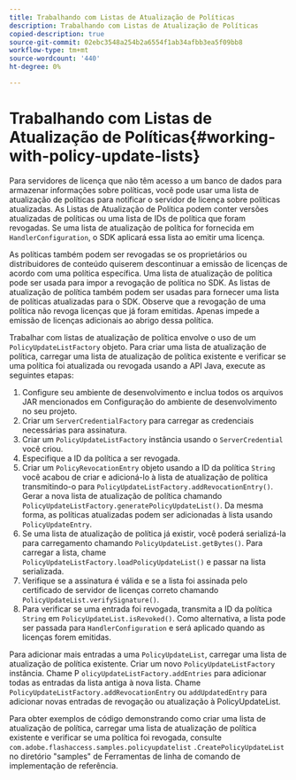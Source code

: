 ```yaml
---
title: Trabalhando com Listas de Atualização de Políticas
description: Trabalhando com Listas de Atualização de Políticas
copied-description: true
source-git-commit: 02ebc3548a254b2a6554f1ab34afbb3ea5f09bb8
workflow-type: tm+mt
source-wordcount: '440'
ht-degree: 0%

---
```


# Trabalhando com Listas de Atualização de Políticas{#working-with-policy-update-lists}

Para servidores de licença que não têm acesso a um banco de dados para armazenar informações sobre políticas, você pode usar uma lista de atualização de políticas para notificar o servidor de licença sobre políticas atualizadas. As Listas de Atualização de Política podem conter versões atualizadas de políticas ou uma lista de IDs de política que foram revogadas. Se uma lista de atualização de política for fornecida em `HandlerConfiguration`, o SDK aplicará essa lista ao emitir uma licença.

As políticas também podem ser revogadas se os proprietários ou distribuidores de conteúdo quiserem descontinuar a emissão de licenças de acordo com uma política específica. Uma lista de atualização de política pode ser usada para impor a revogação de política no SDK. As listas de atualização de política também podem ser usadas para fornecer uma lista de políticas atualizadas para o SDK. Observe que a revogação de uma política não revoga licenças que já foram emitidas. Apenas impede a emissão de licenças adicionais ao abrigo dessa política.

Trabalhar com listas de atualização de política envolve o uso de um `PolicyUpdateListFactory` objeto. Para criar uma lista de atualização de política, carregar uma lista de atualização de política existente e verificar se uma política foi atualizada ou revogada usando a API Java, execute as seguintes etapas:

1. Configure seu ambiente de desenvolvimento e inclua todos os arquivos JAR mencionados em Configuração do ambiente de desenvolvimento no seu projeto.
1. Criar um `ServerCredentialFactory` para carregar as credenciais necessárias para assinatura.
1. Criar um `PolicyUpdateListFactory` instância usando o `ServerCredential` você criou.
1. Especifique a ID da política a ser revogada.
1. Criar um `PolicyRevocationEntry` objeto usando a ID da política `String` você acabou de criar e adicioná-lo à lista de atualização de política transmitindo-o para `PolicyUpdateListFactory.addRevocationEntry()`. Gerar a nova lista de atualização de política chamando `PolicyUpdateListFactory.generatePolicyUpdateList()`. Da mesma forma, as políticas atualizadas podem ser adicionadas à lista usando `PolicyUpdateEntry`.
1. Se uma lista de atualização de política já existir, você poderá serializá-la para carregamento chamando `PolicyUpdateList.getBytes()`. Para carregar a lista, chame `PolicyUpdateListFactory.loadPolicyUpdateList()` e passar na lista serializada.
1. Verifique se a assinatura é válida e se a lista foi assinada pelo certificado de servidor de licenças correto chamando `PolicyUpdateList.verifySignature()`.
1. Para verificar se uma entrada foi revogada, transmita a ID da política `String` em `PolicyUpdateList.isRevoked()`. Como alternativa, a lista pode ser passada para `HandlerConfiguration` e será aplicado quando as licenças forem emitidas.

Para adicionar mais entradas a uma `PolicyUpdateList`, carregar uma lista de atualização de política existente. Criar um novo `PolicyUpdateListFactory` instância. Chame P `olicyUpdateListFactory.addEntries` para adicionar todas as entradas da lista antiga à nova lista. Chame `PolicyUpdateListFactory.addRevocationEntry` ou `addUpdatedEntry` para adicionar novas entradas de revogação ou atualização à PolicyUpdateList.

Para obter exemplos de código demonstrando como criar uma lista de atualização de política, carregar uma lista de atualização de política existente e verificar se uma política foi revogada, consulte `com.adobe.flashaccess.samples.policyupdatelist` `.CreatePolicyUpdateList` no diretório &quot;samples&quot; de Ferramentas de linha de comando de implementação de referência.
